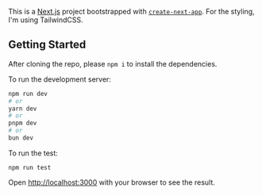 This is a [Next.js](https://nextjs.org) project bootstrapped with [`create-next-app`](https://nextjs.org/docs/app/api-reference/cli/create-next-app). For the styling, I'm using TailwindCSS.

## Getting Started

After cloning the repo, please `npm i` to install the dependencies.

To run the development server:

```bash
npm run dev
# or
yarn dev
# or
pnpm dev
# or
bun dev
```

To run the test:

```
npm run test
```

Open [http://localhost:3000](http://localhost:3000) with your browser to see the result.
